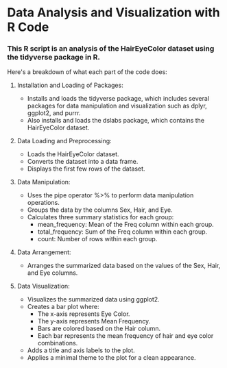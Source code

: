 # Data Analysis and Visualization with R Code

### This R script is an analysis of the HairEyeColor dataset using the tidyverse package in R. 

Here's a breakdown of what each part of the code does:

1. Installation and Loading of Packages:
   - Installs and loads the tidyverse package, which includes several packages for data manipulation and visualization such as dplyr, ggplot2, and purrr.
   - Also installs and loads the dslabs package, which contains the HairEyeColor dataset.

2. Data Loading and Preprocessing:
   - Loads the HairEyeColor dataset.
   - Converts the dataset into a data frame.
   - Displays the first few rows of the dataset.

3. Data Manipulation:
   - Uses the pipe operator %>% to perform data manipulation operations.
   - Groups the data by the columns Sex, Hair, and Eye.
   - Calculates three summary statistics for each group:
     - mean_frequency: Mean of the Freq column within each group.
     - total_frequency: Sum of the Freq column within each group.
     - count: Number of rows within each group.

4. Data Arrangement:
   - Arranges the summarized data based on the values of the Sex, Hair, and Eye columns.

5. Data Visualization:
   - Visualizes the summarized data using ggplot2.
   - Creates a bar plot where:
     - The x-axis represents Eye Color.
     - The y-axis represents Mean Frequency.
     - Bars are colored based on the Hair column.
     - Each bar represents the mean frequency of hair and eye color combinations.
   - Adds a title and axis labels to the plot.
   - Applies a minimal theme to the plot for a clean appearance.
